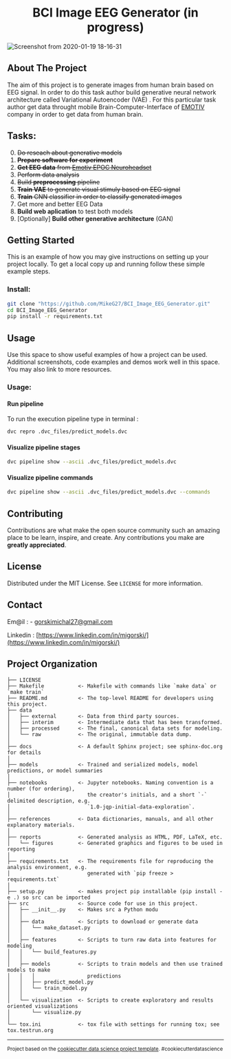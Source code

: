 <h1 align = "center"> BCI Image EEG Generator (in progress)</h1>

![Screenshot from 2020-01-19 18-16-31](https://user-images.githubusercontent.com/21131348/72685187-df834580-3ae7-11ea-99eb-182c80defa1b.png)



## About The Project

The aim of this project is to generate images from human brain based on EEG signal. In order to do this task author build generative neural network architecture called Variational Autoencoder (VAE) .
For this particular task author get data throught mobile Brain-Computer-Interface of [EMOTIV](https://www.emotiv.com/epoc/) company in order to get data from human brain.

Tasks:
------------------

0. ~~Do reseach about generative models~~
1. ~~**Prepare software for experiment**~~ 
2. ~~**Get EEG data** from [Emotiv EPOC Neuroheadset](https://www.emotiv.com/epoc/)~~
3. ~~Perform data analysis~~
5. ~~Build **preprocessing** pipeline~~
3. ~~**Train VAE** to generate visual stimuly based on EEG signal~~ 
4. ~~**Train** CNN classifier in order to classify generated images~~
5. Get more and better EEG Data
5. **Build web aplication** to test both models 
6. [Optionally] **Build other generative architecture** (GAN)


<!-- GETTING STARTED -->
## Getting Started

This is an example of how you may give instructions on setting up your project locally.
To get a local copy up and running follow these simple example steps.


### Install: 

```bash
git clone "https://github.com/MikeG27/BCI_Image_EEG_Generator.git"
cd BCI_Image_EEG_Generator
pip install -r requirements.txt
```


<!-- USAGE EXAMPLES -->
## Usage

Use this space to show useful examples of how a project can be used. Additional screenshots, code examples and demos work well in this space. You may also link to more resources.

### Usage:

#### Run pipeline 
To run the execution pipeline type in terminal  :
```bash
dvc repro .dvc_files/predict_models.dvc
```

#### Visualize pipeline stages 
```bash
dvc pipeline show --ascii .dvc_files/predict_models.dvc
```

#### Visualize pipeline commands
```bash
dvc pipeline show --ascii .dvc_files/predict_models.dvc --commands
```



<!-- CONTRIBUTING -->
## Contributing

Contributions are what make the open source community such an amazing place to be learn, inspire, and create. Any contributions you make are **greatly appreciated**.


## License

Distributed under the MIT License. See `LICENSE` for more information.


<!-- CONTACT -->
## Contact

Em@il : - [gorskimichal27@gmail.com](gorskimichal27@gmail.com) 
            
Linkedin : [https://www.linkedin.com/in/migorski/](https://www.linkedin.com/in/migorski/)



Project Organization
------------

    ├── LICENSE
    ├── Makefile           <- Makefile with commands like `make data` or `make train`
    ├── README.md          <- The top-level README for developers using this project.
    ├── data
    │   ├── external       <- Data from third party sources.
    │   ├── interim        <- Intermediate data that has been transformed.
    │   ├── processed      <- The final, canonical data sets for modeling.
    │   └── raw            <- The original, immutable data dump.
    │
    ├── docs               <- A default Sphinx project; see sphinx-doc.org for details
    │
    ├── models             <- Trained and serialized models, model predictions, or model summaries
    │
    ├── notebooks          <- Jupyter notebooks. Naming convention is a number (for ordering),
    │                         the creator's initials, and a short `-` delimited description, e.g.
    │                         `1.0-jqp-initial-data-exploration`.
    │
    ├── references         <- Data dictionaries, manuals, and all other explanatory materials.
    │
    ├── reports            <- Generated analysis as HTML, PDF, LaTeX, etc.
    │   └── figures        <- Generated graphics and figures to be used in reporting
    │
    ├── requirements.txt   <- The requirements file for reproducing the analysis environment, e.g.
    │                         generated with `pip freeze > requirements.txt`
    │
    ├── setup.py           <- makes project pip installable (pip install -e .) so src can be imported
    ├── src                <- Source code for use in this project.
    │   ├── __init__.py    <- Makes src a Python modu
    │   │
    │   ├── data           <- Scripts to download or generate data
    │   │   └── make_dataset.py
    │   │
    │   ├── features       <- Scripts to turn raw data into features for modeling
    │   │   └── build_features.py
    │   │
    │   ├── models         <- Scripts to train models and then use trained models to make
    │   │   │                 predictions
    │   │   ├── predict_model.py
    │   │   └── train_model.py
    │   │
    │   └── visualization  <- Scripts to create exploratory and results oriented visualizations
    │       └── visualize.py
    │
    └── tox.ini            <- tox file with settings for running tox; see tox.testrun.org


--------

<p><small>Project based on the <a target="_blank" href="https://drivendata.github.io/cookiecutter-data-science/">cookiecutter data science project template</a>. #cookiecutterdatascience</small></p>

